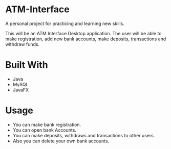 # ATM-Interface
  A personal project for practicing and learning new skills. 

  This will be an ATM Interface Desktop application. The user will be able to make registration, add new bank accounts, make deposits, transactions and withdraw funds.

# Built With
  - Java
  - MySQL
  - JavaFX


# Usage
  - You can make bank registration.
  - You can open bank Accounts.
  - You can make deposits, withdraws and transactions to other users.
  - Also you can delete your own bank accounts.
